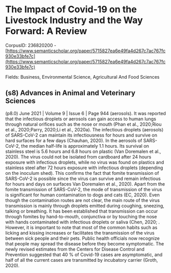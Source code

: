 # The Impact of Covid-19 on the Livestock Industry and the Way Forward: A Review

CorpusID: 236820200 - [https://www.semanticscholar.org/paper/5715827ea6e49fa4d267c7ac767fc930e33bfe7c](https://www.semanticscholar.org/paper/5715827ea6e49fa4d267c7ac767fc930e33bfe7c)

Fields: Business, Environmental Science, Agricultural And Food Sciences

## (s8) Advances in Animal and Veterinary Sciences
(p8.0) June 2021 | Volume 9 | Issue 6 | Page 944 (aerosols). It was reported that the infectious droplets or aerosols can gain access to human lungs through natural orifices such as the nose or mouth (Phan et al., 2020;Riou et al., 2020;Parry, 2020;Li et al., 2020a). The infectious droplets (aerosols) of SARS-CoV-2 can maintain its infectiousness for hours and survive on hard surfaces for a few days (Chauhan, 2020). In the aerosols of SARS-CoV-2, the median half-life is approximately 1.1 hours. Its survival on stainless steel is 5.6 hours and 6.8 hours on plastic (Van Doremalen et al., 2020). The virus could not be isolated from cardboard after 24 hours exposure with infectious droplets, while no virus was found on plastics and stainless steel after 72 hours exposure with infectious droplets (depending on the inoculum shed). This confirms the fact that fomite transmission of SARS-CoV-2 is possible since the virus can survive and remain infectious for hours and days on surfaces Van Doremalen et al., 2020). Apart from the fomite transmission of SARS-CoV-2, the mode of transmission of the virus is significant for human contamination to dogs and cats (EC, 2020). Even though the contamination routes are not clear, the main route of the virus transmission is mainly through droplets emitted during coughing, sneezing, talking or breathing. It has been established that transmission can occur through fomites by hand-to-mouth, conjunctiva or by touching the nose with hands contaminated with infectious droplets or saliva (Chen, 2020; . However, it is important to note that most of the common habits such as licking and kissing increases or facilitates the transmission of the virus between sick people and their pets. Public health officials now recognize that people may spread the disease before they become symptomatic. The newly revised estimates from the Centers for Disease Control and Prevention suggested that 40 % of Covid-19 cases are asymptomatic, and half of all the current cases are transmitted by incubatory carrier (Groth, 2020).
